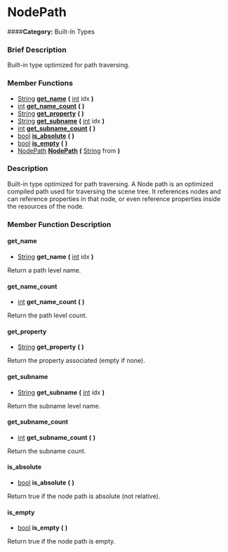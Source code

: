 #  NodePath  
####**Category:** Built-In Types

###  Brief Description  
Built-in type optimized for path traversing.

###  Member Functions 
  * [String](class_string)  **[get&#95;name](#get_name)**  **(** [int](class_int) idx  **)**
  * [int](class_int)  **[get&#95;name&#95;count](#get_name_count)**  **(** **)**
  * [String](class_string)  **[get&#95;property](#get_property)**  **(** **)**
  * [String](class_string)  **[get&#95;subname](#get_subname)**  **(** [int](class_int) idx  **)**
  * [int](class_int)  **[get&#95;subname&#95;count](#get_subname_count)**  **(** **)**
  * [bool](class_bool)  **[is&#95;absolute](#is_absolute)**  **(** **)**
  * [bool](class_bool)  **[is&#95;empty](#is_empty)**  **(** **)**
  * [NodePath](class_nodepath)  **[NodePath](#NodePath)**  **(** [String](class_string) from  **)**

###  Description  
Built-in type optimized for path traversing. A Node path is an optimized compiled path used for traversing the scene tree. 
        It references nodes and can reference properties in that node, or even reference properties inside the resources of the node.

###  Member Function Description  

#### <a name="get_name">get_name</a>
  * [String](class_string)  **get&#95;name**  **(** [int](class_int) idx  **)**

Return a path level name.

#### <a name="get_name_count">get_name_count</a>
  * [int](class_int)  **get&#95;name&#95;count**  **(** **)**

Return the path level count.

#### <a name="get_property">get_property</a>
  * [String](class_string)  **get&#95;property**  **(** **)**

Return the property associated (empty if none).

#### <a name="get_subname">get_subname</a>
  * [String](class_string)  **get&#95;subname**  **(** [int](class_int) idx  **)**

Return the subname level name.

#### <a name="get_subname_count">get_subname_count</a>
  * [int](class_int)  **get&#95;subname&#95;count**  **(** **)**

Return the subname count.

#### <a name="is_absolute">is_absolute</a>
  * [bool](class_bool)  **is&#95;absolute**  **(** **)**

Return true if the node path is absolute (not relative).

#### <a name="is_empty">is_empty</a>
  * [bool](class_bool)  **is&#95;empty**  **(** **)**

Return true if the node path is empty.
